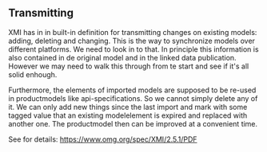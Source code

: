 ## Transmitting





XMI has in in built-in definition for transmitting changes on existing models: adding, deleting and changing. This is the way to synchronize models over different platforms. We need to look in to that. In principle this information is also contained in de original model and in the linked data publication. However we may need to walk this through from te start and see if it's all solid enhough.

Furthermore, the elements of imported models are supposed to be re-used in productmodels like api-specifications. So we cannot simply delete any of it. We can only add new things since the last import and mark with some tagged value that an existing modelelement is expired and replaced with another one. The productmodel then can be improved at a convenient time.

See for details: https://www.omg.org/spec/XMI/2.5.1/PDF
